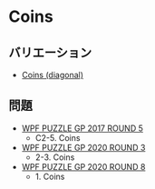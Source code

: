 # Coins

## バリエーション
- [Coins (diagonal)](coins-diagonal.md)

## 問題
- [WPF PUZZLE GP 2017 ROUND 5](../questions/wpfpgp2017-5.md)
	- C2-5. Coins
- [WPF PUZZLE GP 2020 ROUND 3](../questions/wpfpgp2020-3.md)
	- 2-3. Coins
- [WPF PUZZLE GP 2020 ROUND 8](../questions/wpfpgp2020-8.md)
	- 1\. Coins
